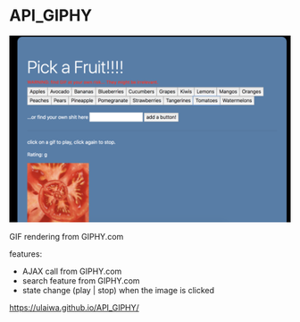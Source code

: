 # API_GIPHY

![alt text](/ScreenShot.png)

GIF rendering from GIPHY.com

features:
- AJAX call from GIPHY.com
- search feature from GIPHY.com
- state change (play | stop) when the image is clicked

https://ulaiwa.github.io/API_GIPHY/
